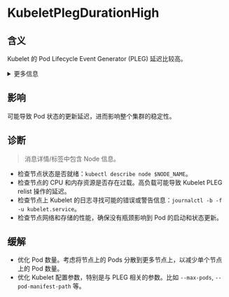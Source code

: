 
# KubeletPlegDurationHigh

## 含义

Kubelet 的 Pod Lifecycle Event Generator (PLEG) 延迟比较高。

<details>
<summary>更多信息</summary>

PLEG，全称 Pod Lifecycle Event Generator，即 Pod 声明周期事件生成器。它是 Kubelet 组件的一部分，负载监督和报告 Pod 生命周期中的事件。  

PLEG 包含一个周期性的 relist 操作，从容器运行时获取 kubelet 所管理的 Pod 下的容器状态。  

而这个告警规则评估的就是 PLEG relist 操作的延迟时间。

参考 [Kubelet: Pod Lifecycle Event Generator (PLEG)](https://github.com/kubernetes/design-proposals-archive/blob/main/node/pod-lifecycle-event-generator.md)。

</details>

## 影响

可能导致 Pod 状态的更新延迟，进而影响整个集群的稳定性。

## 诊断

> 消息详情/标签中包含 Node 信息。

- 检查节点状态是否就绪：`kubectl describe node $NODE_NAME`。
- 检查节点的 CPU 和内存资源是否存在过载。高负载可能导致 Kubelet PLEG relist 操作的延迟。
- 检查节点上 Kubelet 的日志寻找可能的错误或警告信息：`journalctl -b -f -u kubelet.service`。
- 检查节点网络和存储的性能，确保没有瓶颈影响到 Pod 的启动和状态更新。

## 缓解

- 优化 Pod 数量。考虑将节点上的 Pods 分散到更多节点上，以减少单个节点上的 Pod 数量。
- 优化 Kubelet 配置参数，特别是与 PLEG 相关的参数。比如 `--max-pods`, `--pod-manifest-path` 等。